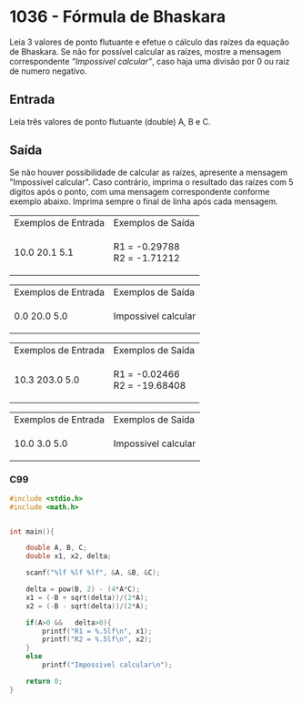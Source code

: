<html>
  <body style="padding: 10px 0px">
    <div class="header">
      <h1>1036 - Fórmula de Bhaskara</h1>
      <div class="problem">
        <div class="description">
          <p>
            Leia 3 valores de ponto flutuante e efetue o cálculo das raízes da
            equação de Bhaskara. Se não for possível calcular as raízes, mostre
            a mensagem correspondente <em>“Impossivel calcular”</em>, caso haja
            uma divisão por 0 ou raiz de numero negativo.
          </p>
        </div>
        <h2>Entrada</h2>
        <div class="input">
          <p>Leia três valores de ponto flutuante (double) A, B e C.</p>
        </div>
        <h2>Saída</h2>
        <div class="output">
          <p>
            Se não houver possibilidade de calcular as raízes, apresente a
            mensagem "Impossivel calcular". Caso contrário, imprima o resultado
            das raízes com 5 dígitos após o ponto, com uma mensagem
            correspondente conforme exemplo abaixo. Imprima sempre o final de
            linha após cada mensagem.
          </p>
        </div>
        <div class="both"></div>
        <table>
          <tbody>
            <tr>
              <td>Exemplos de Entrada</td>
              <td>Exemplos de Saída</td>
            </tr>
            <tr>
              <td class="division">
                <p>10.0 20.1 5.1</p>
              </td>
              <td>
                <p>
                  R1 = -0.29788<br />
                  R2 = -1.71212
                </p>
              </td>
            </tr>
          </tbody>
        </table>
        <table>
          <tbody>
            <tr>
              <td>Exemplos de Entrada</td>
              <td>Exemplos de Saída</td>
            </tr>
            <tr>
              <td class="division">
                <p>0.0 20.0 5.0</p>
              </td>
              <td>
                <p>Impossivel calcular</p>
              </td>
            </tr>
          </tbody>
        </table>
        <table>
          <tbody>
            <tr>
              <td>Exemplos de Entrada</td>
              <td>Exemplos de Saída</td>
            </tr>
            <tr>
              <td class="division">
                <p>10.3 203.0 5.0</p>
              </td>
              <td>
                <p>
                  R1 = -0.02466<br />
                  R2 = -19.68408
                </p>
              </td>
            </tr>
          </tbody>
        </table>
        <table>
          <tbody>
            <tr>
              <td>Exemplos de Entrada</td>
              <td>Exemplos de Saída</td>
            </tr>
            <tr>
              <td class="division">
                <p>10.0 3.0 5.0</p>
              </td>
              <td>
                <p>Impossivel calcular</p>
              </td>
            </tr>
          </tbody>
        </table>
      </div>
    </div>
  </body>
</html>

### C99

```c
#include <stdio.h>
#include <math.h>


int main(){

    double A, B, C;
    double x1, x2, delta;

    scanf("%lf %lf %lf", &A, &B, &C);

    delta = pow(B, 2) - (4*A*C);
    x1 = (-B + sqrt(delta))/(2*A);
    x2 = (-B - sqrt(delta))/(2*A);

    if(A>0 &&   delta>0){
        printf("R1 = %.5lf\n", x1);
        printf("R2 = %.5lf\n", x2);
    }
    else
        printf("Impossivel calcular\n");

    return 0;
}
```
